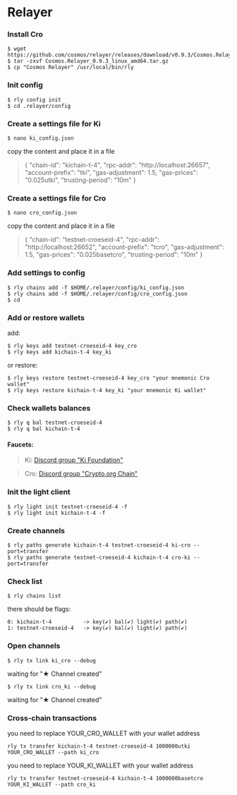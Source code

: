 # Relayer

### Install Cro
```
$ wget https://github.com/cosmos/relayer/releases/download/v0.9.3/Cosmos.Relayer_0.9.3_linux_amd64.tar.gz
$ tar -zxvf Cosmos.Relayer_0.9.3_linux_amd64.tar.gz
$ cp "Cosmos Relayer" /usr/local/bin/rly
```

### Init config
```
$ rly config init
$ cd .relayer/config
```

### Create a settings file for Ki
```
$ nano ki_config.json
```
copy the content and place it in a file

> {
  "chain-id": "kichain-t-4",
  "rpc-addr": "http://localhost:26657",
  "account-prefix": "tki",
  "gas-adjustment": 1.5,
  "gas-prices": "0.025utki",
  "trusting-period": "10m"
}

### Create a settings file for Cro
```
$ nano cro_config.json
```
copy the content and place it in a file

> {
  "chain-id": "testnet-croeseid-4",
  "rpc-addr": "http://localhost:26652",
  "account-prefix": "tcro",
  "gas-adjustment": 1.5,
  "gas-prices": "0.025basetcro",
  "trusting-period": "10m"
}

### Add settings to config
```
$ rly chains add -f $HOME/.relayer/config/ki_config.json
$ rly chains add -f $HOME/.relayer/config/cro_config.json
$ cd
```

### Add or restore wallets
add:
```
$ rly keys add testnet-croeseid-4 key_cro
$ rly keys add kichain-t-4 key_ki
```
or restore:
```
$ rly keys restore testnet-croeseid-4 key_cro "your mnemonic Cro wallet"
$ rly keys restore kichain-t-4 key_ki "your mnemonic Ki wallet"
```

### Check wallets balances
```
$ rly q bal testnet-croeseid-4
$ rly q bal kichain-t-4
```

#### Faucets:
> Ki: [Discord group "Ki Foundation"](https://discord.gg/sgYfsqcV)

> Cro: [Discord group "Crypto.org Chain"](https://discord.com/invite/pahqHz26q4)

### Init the light client
```
$ rly light init testnet-croeseid-4 -f
$ rly light init kichain-t-4 -f
```

### Create channels
```
$ rly paths generate kichain-t-4 testnet-croeseid-4 ki-cro --port=transfer
$ rly paths generate testnet-croeseid-4 kichain-t-4 cro-ki --port=transfer
```

### Check list 
```
$ rly chains list
```
there should be flags: 
```
0: kichain-t-4          -> key(✔) bal(✔) light(✔) path(✔)
1: testnet-croeseid-4   -> key(✔) bal(✔) light(✔) path(✔)
```

### Open channels
```
$ rly tx link ki_cro --debug
```
waiting for "★ Channel created"

```
$ rly tx link cro_ki --debug
```
waiting for "★ Channel created"

### Cross-chain transactions
you need to replace YOUR_CRO_WALLET with your wallet address
```
rly tx transfer kichain-t-4 testnet-croeseid-4 1000000utki YOUR_CRO_WALLET --path ki_cro
```

you need to replace YOUR_KI_WALLET with your wallet address
```
rly tx transfer testnet-croeseid-4 kichain-t-4 1000000basetcro YOUR_KI_WALLET --path cro_ki
```
